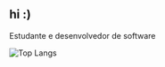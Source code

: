 ## hi :)

Estudante e desenvolvedor de software
<!--[![Anurag's GitHub stats](https://github-readme-stats.vercel.app/api?username=alyssongab&theme=dracula)](https://github.com/anuraghazra/github-readme-stats)-->
![Top Langs](https://github-readme-stats.vercel.app/api/top-langs/?username=alyssongab&layout=compact&langs_count=8&theme=dark)
<!--
**alyssongab/alyssongab** is a ✨ _special_ ✨ repository because its `README.md` (this file) appears on your GitHub profile.

Here are some ideas to get you started:

- 🔭 I’m currently working on ...
- 🌱 I’m currently learning ...
- 👯 I’m looking to collaborate on ...
- 🤔 I’m looking for help with ...
- 💬 Ask me about ...
- 📫 How to reach me: ...
- 😄 Pronouns: ...
- ⚡ Fun fact: ...
-->
